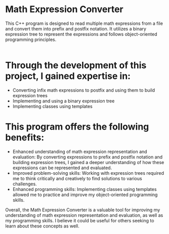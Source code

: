 # **Math Expression Converter**

This C++ program is designed to read multiple math expressions from a file and convert them into prefix and postfix notation. It utilizes a binary expression tree to represent the expressions and follows object-oriented programming principles.
<br />
<br />

# **Through the development of this project, I gained expertise in:**

- Converting infix math expressions to postfix and using them to build expression trees
- Implementing and using a binary expression tree
- Implementing classes using templates

# **This program offers the following benefits:**
- Enhanced understanding of math expression representation and evaluation: By converting expressions to prefix and postfix notation and building expression trees, I gained a deeper understanding of how these expressions can be represented and evaluated.
- Improved problem-solving skills: Working with expression trees required me to think critically and creatively to find solutions to various challenges.
- Enhanced programming skills: Implementing classes using templates allowed me to practice and improve my object-oriented programming skills.

Overall, the Math Expression Converter is a valuable tool for improving my understanding of math expression representation and evaluation, as well as my programming skills. I believe it could be useful for others seeking to learn about these concepts as well.
